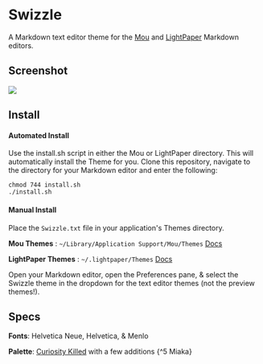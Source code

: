 Swizzle
=======
A Markdown text editor theme for the [Mou](http://mouapp.com/) and [LightPaper](http://clockworkengine.com/lightpaper-mac/) Markdown editors.

## Screenshot
<img src="https://raw.github.com/chrissimpkins/swizzle/master/img/swizzle_demo.png" />

## Install
#### Automated Install
Use the install.sh script in either the Mou or LightPaper directory.  This will automatically install the Theme for you. Clone this repository, navigate to the directory for your Markdown editor and enter the following:
```
chmod 744 install.sh
./install.sh
```
#### Manual Install
Place the `Swizzle.txt` file in your application's Themes directory.

**Mou Themes** : `~/Library/Application Support/Mou/Themes` [Docs](http://mouapp.com/)

**LightPaper Themes** : `~/.lightpaper/Themes` [Docs](https://github.com/ClockworkEngine/LightPaper-Support/blob/master/LightPaper%20for%20Mac/LightPaper%20for%20Mac%20-%20Adding%20Custom%20Themes.md#adding-custom-themes-to-lightpaper-for-mac)

Open your Markdown editor, open the Preferences pane, & select the Swizzle theme in the dropdown for the text editor themes (not the preview themes!).

## Specs
**Fonts**: Helvetica Neue, Helvetica, & Menlo

**Palette**: [Curiosity Killed](http://www.colourlovers.com/palette/444487/Curiosity_Killed) with a few additions {^5 Miaka}
